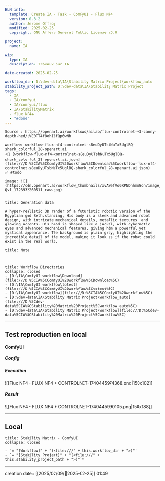 ```yaml
---
ELN info:
  template: Create IA - Task - ComFyUI - Flux NF4
  version: 0.3.2
  author: Jerome Offroy
  modified: 2025-02-25
  copyright: GNU Affero General Public License v3.0

project:
  name: IA

wip:
  type: IA
  description: Travaux sur IA

date-created: 2025-02-25

workflow_dir: D:\dev-data\IA\Stability Matrix Project\workflow_auto
stability_project_path: D:\dev-data\IA\Stability Matrix Project
tags:
  - IA
  - IA/comfyui
  - IA/comfyui/flux
  - IA/StabilityMatrix
  - flux_NF4➕
  - "#done"
---
```

```ad-tip
Source : https://openart.ai/workflows/ailab/flux-controlnet-v3-canny-depth-hed/1VE0TT4f8ohI8fQp6wNb

worflow: workflow-flux-nf4-controlnet-s8euDyUTsbNuTx5UglBQ-shark_colorful_28-openart.ai
⭐🚧 [workflow-flux-nf4-controlnet-s8euDyUTsbNuTx5UglBQ-shark_colorful_28-openart.ai.json](file:///D:%5CIA%5CComfyUI%20workflow%5CDownload%5Cworkflow-flux-nf4-controlnet-s8euDyUTsbNuTx5UglBQ-shark_colorful_28-openart.ai.json)
✅ #todo

image: ![](https://cdn.openart.ai/workflow_thumbnails/xvAWefVo6RPNDnhmmGcn/image_a8XM-Qvl_1723932260511_raw.jpg)


```

````ad-quote
title: Generation data

A hyper-realistic 3D render of a futuristic robotic version of the Egyptian god Seth.standing, His body is a sleek and advanced robot design, with intricate mechanical details, metallic textures, and glowing accents. His head is shaped like a jackal, with cybernetic eyes and advanced mechanical features, giving him a powerful yet mystical appearance. The background is plain gray, highlighting the incredible detail of the model, making it look as if the robot could exist in the real world.

````

```ad-note
title: Note



```
```ad-info
title: Workflow Directories
collapse: closed
- [D:\IA\ComfyUI workflow\Download](file:///D:%5CIA%5CComfyUI%20workflow%5CDownload%5C)
- [D:\IA\ComfyUI workflow\totest](file:///D:%5CIA%5CComfyUI%20workflow%5Ctotest%5C)
- [D:\IA\ComfyUI workflow](file:///D:%5CIA%5CComfyUI%20workflow%5C)
- [D:\dev-data\IA\Stability Matrix Project\workflow_auto](file:///D:%5Cdev-data%5CIA%5CStability%20Matrix%20Project%5Cworkflow_auto%5C)
- [D:\dev-data\IA\Stability Matrix Project\workflow](file:///D:%5Cdev-data%5CIA%5CStability%20Matrix%20Project%5Cworkflow%5C)
```


---

## Test reproduction en local


#### ComfyUI
##### Config

##### Execution
![[Flux NF4 - FLUX NF4 + CONTROLNET-1740445974368.png|150x102]]
##### Result
![[Flux NF4 - FLUX NF4 + CONTROLNET-1740445990105.png|150x188]]



---
## Local

```ad-tip
title: Stability Matrix - ComfyUI
collapse: Closed

- `= "[Workflow]" + "(<file:///" + this.workflow_dir + ">)"`
- `= "[Stability Project]" + "(<file:///" + this.stability_project_path + ">)"`*
```

---
creation date:: [[2025/02/09/📒2025-02-25]]  01:49

